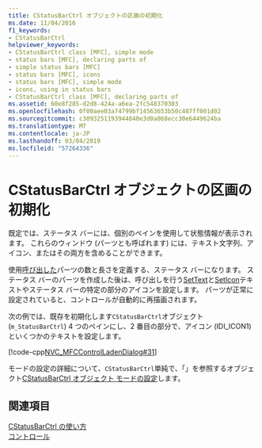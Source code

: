 ```yaml
---
title: CStatusBarCtrl オブジェクトの区画の初期化
ms.date: 11/04/2016
f1_keywords:
- CStatusBarCtrl
helpviewer_keywords:
- CStatusBarCtrl class [MFC], simple mode
- status bars [MFC], declaring parts of
- simple status bars [MFC]
- status bars [MFC], icons
- status bars [MFC], simple mode
- icons, using in status bars
- CStatusBarCtrl class [MFC], declaring parts of
ms.assetid: 60e8f285-d2d8-424a-a6ea-2fc548370303
ms.openlocfilehash: 0f00aee03a74799bf14563653b50c487ff001d02
ms.sourcegitcommit: c3093251193944840e3d0a068ecc30e6449624ba
ms.translationtype: MT
ms.contentlocale: ja-JP
ms.lasthandoff: 03/04/2019
ms.locfileid: "57264336"
---
```

# <a name="initializing-the-parts-of-a-cstatusbarctrl-object"></a>CStatusBarCtrl オブジェクトの区画の初期化

既定では、ステータス バーには、個別のペインを使用して状態情報が表示されます。 これらのウィンドウ (パーツとも呼ばれます) には、テキスト文字列、アイコン、またはその両方を含めることができます。

使用[呼び出した](../mfc/reference/cstatusbarctrl-class.md#setparts)パーツの数と長さを定義する、ステータス バーになります。 ステータス バーのパーツを作成した後は、呼び出しを行う[SetText](../mfc/reference/cstatusbarctrl-class.md#settext)と[SetIcon](../mfc/reference/cstatusbarctrl-class.md#seticon)テキストやステータス バーの特定の部分のアイコンを設定します。 パーツが正常に設定されていると、コントロールが自動的に再描画されます。

次の例では、既存を初期化します`CStatusBarCtrl`オブジェクト (`m_StatusBarCtrl`) 4 つのペインにし、2 番目の部分で、アイコン (IDI_ICON1) といくつかのテキストを設定します。

[!code-cpp[NVC_MFCControlLadenDialog#31](../mfc/codesnippet/cpp/initializing-the-parts-of-a-cstatusbarctrl-object_1.cpp)]

モードの設定の詳細について、`CStatusBarCtrl`単純で、「」を参照するオブジェクト[CStatusBarCtrl オブジェクト モードの設定](../mfc/setting-the-mode-of-a-cstatusbarctrl-object.md)します。

## <a name="see-also"></a>関連項目

[CStatusBarCtrl の使い方](../mfc/using-cstatusbarctrl.md)<br/>
[コントロール](../mfc/controls-mfc.md)
